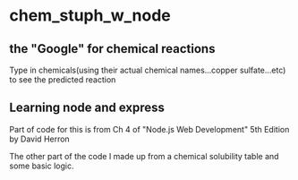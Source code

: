 # chem_stuph_w_node

## the "Google" for chemical reactions

Type in chemicals(using their actual chemical names...copper sulfate...etc) to see the predicted reaction

## Learning node and express 

Part of code for this is from Ch 4 of "Node.js Web Development" 5th Edition by David Herron

The other part of the code I made up from a chemical solubility table and some basic logic. 
